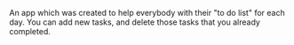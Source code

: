 An app which was created to help everybody with their "to do list" for each day. 
You can add new tasks, and delete those tasks that you already completed. 
